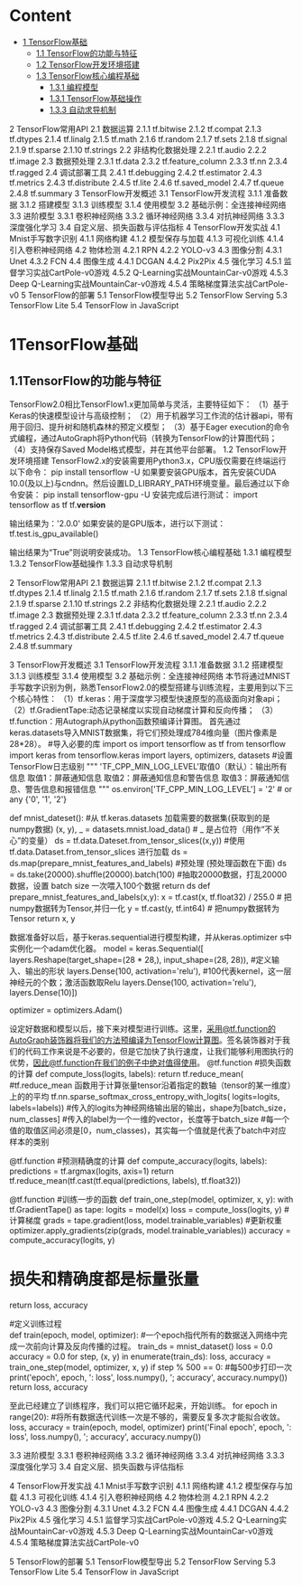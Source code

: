# Content

+ [1 TensorFlow基础](#1TensorFlow基础)
	- [1.1 TensorFlow的功能与特征](##1.1TensorFlow的功能与特征)
	- [1.2 TensorFlow开发环境搭建](#1.2TensorFlow开发环境搭建)
	- [1.3 TensorFlow核心编程基础](#1.3TensorFlow核心编程基础)
		- [1.3.1 编程模型](#1.3.1编程模型)
		- [1.3.1 TensorFlow基础操作](#1.3.2TensorFlow基础操作)
		- [1.3.3 自动求导机制](#1.3.3自动求导机制)


2 TensorFlow常用API
2.1 数据运算
2.1.1 tf.bitwise
2.1.2 tf.compat
2.1.3 tf.dtypes
2.1.4 tf.linalg
2.1.5 tf.math
2.1.6 tf.random
2.1.7 tf.sets
2.1.8 tf.signal
2.1.9 tf.sparse
2.1.10 tf.strings
2.2 非结构化数据处理
2.2.1 tf.audio
2.2.2 tf.image
2.3 数据预处理
2.3.1 tf.data
2.3.2 tf.feature_column
2.3.3 tf.nn
2.3.4 tf.ragged
2.4 调试部署工具
2.4.1 tf.debugging
2.4.2 tf.estimator
2.4.3 tf.metrics
2.4.3 tf.distribute
2.4.5 tf.lite
2.4.6 tf.saved_model
2.4.7 tf.queue
2.4.8 tf.summary
3 TensorFlow开发概述
3.1 TensorFlow开发流程
3.1.1 准备数据
3.1.2 搭建模型
3.1.3 训练模型
3.1.4 使用模型
3.2 基础示例：全连接神经网络
3.3 进阶模型
3.3.1 卷积神经网络
3.3.2 循环神经网络
3.3.4 对抗神经网络
3.3.3 深度强化学习
3.4 自定义层、损失函数与评估指标
4 TensorFlow开发实战
4.1 Mnist手写数字识别
4.1.1 网络构建
4.1.2 模型保存与加载
4.1.3 可视化训练
4.1.4 引入卷积神经网络
4.2 物体检测
4.2.1 RPN
4.2.2 YOLO-v3
4.3 图像分割
4.3.1 Unet
4.3.2 FCN
4.4 图像生成
4.4.1 DCGAN
4.4.2 Pix2Pix
4.5 强化学习
4.5.1 监督学习实战CartPole-v0游戏
4.5.2 Q-Learning实战MountainCar-v0游戏
4.5.3 Deep Q-Learning实战MountainCar-v0游戏
4.5.4 策略梯度算法实战CartPole-v0
5 TensorFlow的部署
5.1 TensorFlow模型导出
5.2 TensorFlow Serving
5.3 TensorFlow Lite
5.4 TensorFlow in JavaScript



# 1TensorFlow基础
## 1.1TensorFlow的功能与特征
TensorFlow2.0相比TensorFlow1.x更加简单与灵活，主要特征如下：
（1）基于Keras的快速模型设计与高级控制；
（2）用于机器学习工作流的估计器api，带有用于回归、提升树和随机森林的预定义模型；
（3）基于Eager execution的命令式编程，通过AutoGraph将Python代码（转换为TensorFlow的计算图代码；
（4）支持保存Saved Model格式模型，并在其他平台部署。
1.2 TensorFlow开发环境搭建
TensorFlow2.x的安装需要用Python3.x，CPU版仅需要在终端运行以下命令：
pip install tensorflow -U
如果要安装GPU版本，首先安装CUDA 10.0(及以上)与cndnn。然后设置LD_LIBRARY_PATH环境变量。最后通过以下命令安装：
pip install tensorflow-gpu  -U
安装完成后进行测试：
import tensorflow as tf
tf.__version__

输出结果为：'2.0.0'
如果安装的是GPU版本，进行以下测试：
tf.test.is_gpu_available()

输出结果为“True”则说明安装成功。
1.3 TensorFlow核心编程基础
1.3.1 编程模型
1.3.2 TensorFlow基础操作
1.3.3 自动求导机制
 
2 TensorFlow常用API
2.1 数据运算
2.1.1 tf.bitwise
2.1.2 tf.compat
2.1.3 tf.dtypes
2.1.4 tf.linalg
2.1.5 tf.math
2.1.6 tf.random
2.1.7 tf.sets
2.1.8 tf.signal
2.1.9 tf.sparse
2.1.10 tf.strings
2.2 非结构化数据处理
2.2.1 tf.audio
2.2.2 tf.image
2.3 数据预处理
2.3.1 tf.data
2.3.2 tf.feature_column
2.3.3 tf.nn
2.3.4 tf.ragged
2.4 调试部署工具
2.4.1 tf.debugging
2.4.2 tf.estimator
2.4.3 tf.metrics
2.4.3 tf.distribute
2.4.5 tf.lite
2.4.6 tf.saved_model
2.4.7 tf.queue
2.4.8 tf.summary
 
3 TensorFlow开发概述
3.1 TensorFlow开发流程
3.1.1 准备数据
3.1.2 搭建模型
3.1.3 训练模型
3.1.4 使用模型
3.2 基础示例：全连接神经网络
本节将通过MNIST手写数字识别为例，熟悉TensorFlow2.0的模型搭建与训练流程，主要用到以下三个核心特性：
（1）tf.keras：用于深度学习模型快速原型的高级面向对象api；
（2）tf.GradientTape:动态记录梯度以实现自动梯度计算和反向传播；
（3）tf.function：用Autograph从python函数预编译计算图。
首先通过keras.datasets导入MNIST数据集，将它们预处理成784维向量（图片像素是28*28）。
#导入必要的库
import os
import tensorflow as tf
from tensorflow import keras
from tensorflow.keras import layers, optimizers, datasets
#设置TensorFlow日志级别
"""
'TF_CPP_MIN_LOG_LEVEL'取值0（默认）：输出所有信息
                      取值1：屏蔽通知信息
                     取值2：屏蔽通知信息和警告信息
                     取值3：屏蔽通知信息、警告信息和报错信息
"""
os.environ['TF_CPP_MIN_LOG_LEVEL'] = '2'  # or any {'0', '1', '2'}

def mnist_dateset():
    #从 tf.keras.datasets 加载需要的数据集(获取到的是numpy数据) 
     (x, y), _ = datasets.mnist.load_data()   # _ 是占位符（用作“不关心”的变量）
     ds = tf.data.Dateset.from_tensor_slices((x,y)) #使用 tf.data.Dataset.from_tensor_slices 进行加载
     ds = ds.map(prepare_mnist_features_and_labels)  #预处理 (预处理函数在下面)
     ds = ds.take(20000).shuffle(20000).batch(100)  #抽取20000数据，打乱20000数据，设置 batch size 一次喂入100个数据
     return ds
def prepare_mnist_features_and_labels(x,y):
    x = tf.cast(x, tf.float32) / 255.0  # 把numpy数据转为Tensor,并归一化
    y = tf.cast(y, tf.int64)  # 把numpy数据转为Tensor
    return x, y      

数据准备好以后，基于keras.sequential进行模型构建，并从keras.optimizer s中实例化一个adam优化器。
model = keras.Sequential([
    layers.Reshape(target_shape=(28 * 28,), input_shape=(28, 28)),  #定义输入、输出的形状
    layers.Dense(100, activation='relu'),  #100代表kernel，这一层神经元的个数；激活函数取Relu
    layers.Dense(100, activation='relu'),
    layers.Dense(10)])

optimizer = optimizers.Adam()

设定好数据和模型以后，接下来对模型进行训练。这里，采用@tf.function的AutoGraph装饰器将我们的方法预编译为TensorFlow计算图。签名装饰器对于我们的代码工作来说是不必要的，但是它加快了执行速度，让我们能够利用图执行的优势，因此@tf.function在我们的例子中绝对值得使用。
@tf.function
#损失函数的计算
def compute_loss(logits, labels):
  return tf.reduce_mean(    #tf.reduce_mean 函数用于计算张量tensor沿着指定的数轴（tensor的某一维度）上的的平均
      tf.nn.sparse_softmax_cross_entropy_with_logits(
          logits=logits, labels=labels))
#传入的logits为神经网络输出层的输出，shape为[batch_size，num_classes]
#传入的label为一个一维的vector，长度等于batch_size
#每一个值的取值区间必须是[0，num_classes)，其实每一个值就是代表了batch中对应样本的类别

@tf.function
#预测精确度的计算
def compute_accuracy(logits, labels):
  predictions = tf.argmax(logits, axis=1)
  return tf.reduce_mean(tf.cast(tf.equal(predictions, labels), tf.float32))
  
@tf.function
#训练一步的函数
def train_one_step(model, optimizer, x, y):
  with tf.GradientTape() as tape:
    logits = model(x)
    loss = compute_loss(logits, y)
  #计算梯度
  grads = tape.gradient(loss, model.trainable_variables)
  #更新权重
  optimizer.apply_gradients(zip(grads, model.trainable_variables))
  accuracy = compute_accuracy(logits, y)
  # 损失和精确度都是标量张量
  return loss, accuracy
  
#定义训练过程  
def train(epoch, model, optimizer):   #一个epoch指代所有的数据送入网络中完成一次前向计算及反向传播的过程。
  train_ds = mnist_dataset()
  loss = 0.0
  accuracy = 0.0
  for step, (x, y) in enumerate(train_ds):
    loss, accuracy = train_one_step(model, optimizer, x, y)
    if step % 500 == 0:   #每500步打印一次
      print('epoch', epoch, ': loss', loss.numpy(), '; accuracy', accuracy.numpy())
  return loss, accuracy 

至此已经建立了训练程序，我们可以把它循环起来，开始训练。
for epoch in range(20):   #将所有数据迭代训练一次是不够的，需要反复多次才能拟合收敛。
  loss, accuracy = train(epoch, model, optimizer)
print('Final epoch', epoch, ': loss', loss.numpy(), '; accuracy', accuracy.numpy())



3.3 进阶模型
3.3.1 卷积神经网络
3.3.2 循环神经网络
3.3.4 对抗神经网络
3.3.3 深度强化学习
3.4 自定义层、损失函数与评估指标
 
4 TensorFlow开发实战
4.1 Mnist手写数字识别
4.1.1 网络构建
4.1.2 模型保存与加载
4.1.3 可视化训练
4.1.4 引入卷积神经网络
4.2 物体检测
4.2.1 RPN
4.2.2 YOLO-v3
4.3 图像分割
4.3.1 Unet
4.3.2 FCN
4.4 图像生成
4.4.1 DCGAN
4.4.2 Pix2Pix
4.5 强化学习
4.5.1 监督学习实战CartPole-v0游戏
4.5.2 Q-Learning实战MountainCar-v0游戏
4.5.3 Deep Q-Learning实战MountainCar-v0游戏
4.5.4 策略梯度算法实战CartPole-v0
 
5 TensorFlow的部署
5.1 TensorFlow模型导出
5.2 TensorFlow Serving
5.3 TensorFlow Lite
5.4 TensorFlow in JavaScript
